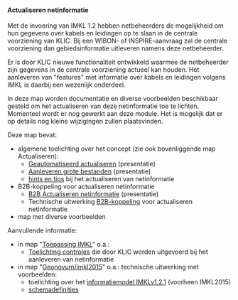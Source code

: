 ﻿#### Actualiseren netinformatie

Met de invoering van IMKL 1.2 hebben netbeheerders de mogelijkheid om hun gegevens over kabels en leidingen op te slaan in de centrale voorziening van KLIC.
Bij een WIBON- of INSPIRE-aanvraag zal de centrale voorziening dan gebiedsinformatie uitleveren namens deze netbeheerder.

Er is door KLIC nieuwe functionaliteit ontwikkeld waarmee de netbeheerder zijn gegevens in de centrale voorziening actueel kan houden.
Het aanleveren van "features" met informatie over kabels en leidingen volgens IMKL is daarbij een wezenlijk onderdeel.

In deze map worden documentatie en diverse voorbeelden beschikbaar gesteld om het actualiseren van deze netinformatie toe te lichten.
Momenteel wordt er nog gewerkt aan deze module. Het is mogelijk dat er op details nog kleine wijzigingen zullen plaatsvinden.

Deze map bevat:
* algemene toelichting over het concept (zie ook bovenliggende map Actualiseren):
  * [Geautomatiseerd actualiseren](../Aanleveren%20grote%20bestanden%202016-09-23.ppt) (presentatie)
  * [Aanleveren grote bestanden](..//Aanleveren%20grote%20bestanden%202016-09-23.ppt) (presentatie)
  * [hints en tips](../../Toepassing%20IMKL/Hints%20en%20tips%20bij%20gebruik%20van%20IMKL%20v1.2.1.md) bij het actualiseren van netinformatie
* B2B-koppeling voor actualiseren netinformatie
  * [B2B Actualiseren netinformatie](B2B%20Actualiseren%20netinformatie%202016-11-21.ppt) (presentatie)
  * Technische uitwerking [B2B-koppeling](B2B-koppeling%20actualiseren%20netinformatie.md) voor actualiseren netinformatie
* map met diverse voorbeelden

Aanvullende informatie:
* in map "[Toepassing IMKL](../../Toepassing%20IMKL)" o.a.:
  * [Toelichting controles](../../Toepassing%20IMKL/Toelichting%20controles%20netinformatie%20KLIC.md) die door KLIC worden uitgevoerd bij het aanleveren van netinformatie
* in map "[Geonovum/imkl2015](https://github.com/Geonovum/imkl2015)" o.a.: technische uitwerking met voorbeelden:
  * toelichting over het [informatiemodel IMKLv1.2.1](https://github.com/Geonovum/imkl2015/tree/master/informatiemodel/1.2.1) (voorheen IMKL2015)
  * [schemadefinities](https://github.com/Geonovum/imkl2015/tree/master/gmlapplicatieschema/1.2.1)

